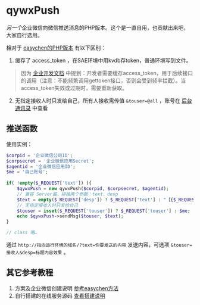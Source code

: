 # qywxPush

*另一个*企业微信向微信推送消息的PHP版本。这个是一直自用，也贡献出来吧，大家自行选用。

相对于 [easychen的PHP版本](https://github.com/easychen/wecomchan/blob/main/index.php) 有以下区别：

1. 缓存了 access_token ，在SAE环境中用kvdb存token，普通环境写到文件。

> 因为 [企业开发文档](https://work.weixin.qq.com/api/doc/90000/90135/91039) 中提到：开发者需要缓存access_token，用于后续接口的调用（注意：不能频繁调用gettoken接口，否则会受到频率拦截）。当access_token失效或过期时，需要重新获取。

2. 无指定接收人时只发给自己，所有人接收需传值 `&touser=@all` ，账号在 [后台通讯录](https://work.weixin.qq.com/wework_admin/frame#contacts) 中查看

## 推送函数

使用实例：

```php
$corpid = '企业微信公司ID';
$corpsecret = '企业微信应用Secret';
$agentid = '企业微信应用ID';
$me = '自己账号';
    
if( !empty($_REQUEST['text']) ){
    $qywxPush = new qywxPush($corpid, $corpsecret, $agentid);
    // 兼容 Server酱，拼接两个参数：text、desp
	$text = empty($_REQUEST['desp']) ? $_REQUEST['text'] : "【{$_REQUEST['text']}】\n{$_REQUEST['desp']}";
    // 无指定接收人时只发给自己
    $touser = isset($_REQUEST['touser']) ? $_REQUEST['touser'] : $me;
	echo $qywxPush->sendMsg($touser, $text);
}

// class 略…
```

通过 `http://指向运行环境的域名/?text=你要发送的内容` 发送内容，可选项 `&touser=接收人&desp=标题内容效果` 。

## 其它参考教程

1. 方案及企业微信创建说明 [参考easychen方法](https://github.com/easychen/wecomchan)
2. 自行搭建的在线服务源码 [查看搭建说明](https://github.com/easychen/wecomchan/ONLINE.md) 